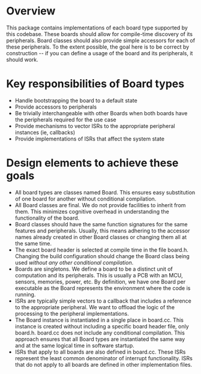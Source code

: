 # Overview

This package contains implementations of each board type supported by this codebase. These boards should allow for compile-time discovery of its peripherals. Board classes should also provide simple accessors for each of these peripherals. To the extent possible, the goal here is to be correct by construction -- if you can define a usage of the board and its peripherals, it should work.

# Key responsibilities of Board types

- Handle bootstrapping the board to a default state
- Provide accessors to peripherals
- Be trivially interchangeable with other Boards when both boards have the peripherals required for the use case
- Provide mechanisms to vector ISRs to the appropriate peripheral instances (ie, callbacks)
- Provide implementations of ISRs that affect the system state

# Design elements to achieve these goals

- All board types are classes named Board. This ensures easy substitution of one board for another without conditional compilation.
- All Board classes are final. We do not provide facilities to inherit from them. This minimizes cognitive overhead in understanding the functionality of the board.
- Board classes should have the same function signatures for the same features and peripherals. Usually, this means adhering to the accessor names already created in other Board classes or changing them all at the same time.
- The exact board header is selected at compile time in the file board.h. Changing the 
 build configuration should change the Board class being used *without any other conditional compilation*.
- Boards are singletons. We define a board to be a distinct unit of computation and its peripherals. This is usually a PCB with an MCU, sensors, memories, power, etc. By definition, we have one Board per executable as the Board represents the environment where the code is running.
- ISRs are typically simple vectors to a callback that includes a reference to the appropriate peripheral. We want to offload the logic of the processing to the peripheral implementations.
- The Board instance is instantiated in a single place in board.cc. This instance is created without including a specific board header file, only board.h. board.cc does not include any conditional compilation. This approach ensures that all Board types are instantiated the same way and at the same logical time in software startup.
- ISRs that apply to all boards are also defined in board.cc. These ISRs represent the least common denominator of interrupt functionality. ISRs that do not apply to all boards are defined in other implementation files.
